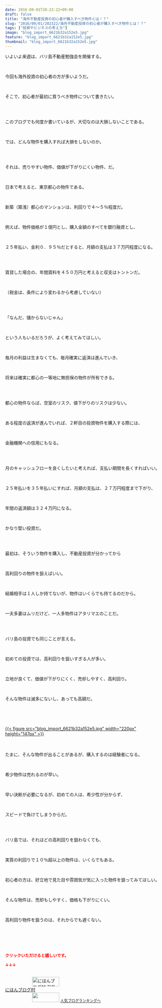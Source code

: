 ```yaml
---
date: 2016-09-01T20:23:22+09:00
draft: false
title: "海外不動産投資の初心者が購入すべき物件とは！？"
slug: "2016/09/01/202322/海外不動産投資の初心者が購入すべき物件とは！？"
tags: ["投資やビジネスの考え方"]
image: "blog_import_6621b32a152e5.jpg"
feature: "blog_import_6621b32a152e5.jpg"
thumbnail: "blog_import_6621b32a152e5.jpg"
---
```

<p>いよいよ来週は、バリ島不動産勉強会を開催する。</p><br/><p>今回も海外投資の初心者の方が多いようだ。</p><br/><p>そこで、初心者が最初に買うべき物件について書きたい。</p><br/><p><br/>このブログでも何度か書いているが、大切なのは大損しないことである。</p><br/><p>では、どんな物件を購入すれば大損をしないのか。</p><br/><p><br/>それは、売りやすい物件、価値が下がりにくい物件、だ。</p><br/><p>日本で考えると、東京都心の物件である。</p><br/><p>新築（築浅）都心のマンションは、利回りで４～５％程度だ。</p><br/><p>例えば、物件価格が１億円とし、購入金額のすべてを銀行融資とし、</p><br/><p>２５年払い、金利０．９５％だとすると、月額の支払は３７万円程度になる。</p><br/><p><br/>賃貸した場合の、年間賃料を４５０万円と考えると収支はトントンだ。</p><br/><p>（税金は、条件により変わるから考慮していない）</p><br/><p><br/>「なんだ、儲からないじゃん」</p><br/><p>という人もいるだろうが、よく考えてみてほしい。</p><br/><p>毎月の利益は生まなくても、毎月確実に返済は進んでいき、</p><br/><p>将来は確実に都心の一等地に無担保の物件が所有できる。</p><br/><p><br/>都心の物件ならば、空室のリスク、値下がりのリスクは少ない。</p><br/><p>ある程度の返済が進んでいれば、２軒目の投資物件を購入する際には、</p><br/><p>金融機関への信用にもなる。</p><br/><p><br/>月のキャッシュフローを良くしたいと考えれば、支払い期間を長くすればいい。</p><br/><p>２５年払いを３５年払いにすれば、月額の支払は、２７万円程度まで下がり、</p><br/><p>年間の返済額は３２４万円になる。</p><br/><p>かなり堅い投資だ。</p><br/><p><br/>最初は、そういう物件を購入し、不動産投資が分かってから</p><br/><p>高利回りの物件を狙えばいい。</p><br/><p>結婚相手は１人しか持てないが、物件はいくらでも持てるのだから。</p><br/><p>一夫多妻はムリだけど、一人多物件はアタリマエのことだ。</p><br/><p><br/>バリ島の投資でも同じことが言える。</p><br/><p>初めての投資では、高利回りを狙いすぎる人が多い。</p><br/><p>立地が良くて、価値が下がりにくく、売却しやすく、高利回り。</p><br/><p>そんな物件は滅多にないし、あっても高額だ。</p><br/><br/><p><br/><a href="blog_import_6621b32b50701.jpg">{{< figure src="blog_import_6621b32a152e5.jpg" width="220px" height="147px" >}}</a> <br/><br/></p><p><br/>たまに、そんな物件が出ることがあるが、購入するのは経験者になる。</p><br/><p>希少物件は売れるのが早い。</p><br/><p>早い決断が必要になるが、初めての人は、希少性が分からず、</p><br/><p>スピードで負けてしまうからだ。</p><br/><p><br/>バリ島では、それほどの高利回りを狙わなくても、</p><br/><p>実質の利回りで１０％超以上の物件は、いくらでもある。</p><br/><p>初心者の方は、好立地で見た目や雰囲気が気に入った物件を狙ってみてほしい。</p><br/><p>そんな物件は、売却もしやすく、価格も下がりにくい。</p><br/><p>高利回り物件を狙うのは、それからでも遅くない。</p><br/><br/><br/><br/><p><font color="#ff0000" size="2"><strong>クリックいただけると嬉しいです。<br/></strong></font></p><p><font color="#ff0000" size="2"><strong>↓↓↓</strong></font></p><p><br/><a href="ranking.html?p_cid=01260127" target="_blank"><img border="0" alt="にほんブログ村 海外生活ブログ バリ島情報へ" src="data:image/svg+xml;charset=utf-8,%3Csvg%20xmlns%3D%22http%3A%2F%2Fwww.w3.org%2F2000%2Fsvg%22%20title%3D%22Placeholder%20for%20Images%22%20role%3D%22presentation%22%20viewBox%3D%220%200%2088%2031%22%20%2F%3E" width="88" height="31" data-src="https://img-proxy.blog-video.jp/images?url=http%3A%2F%2Foverseas.blogmura.com%2Fbali%2Fimg%2Fbali88_31.gif" style="aspect-ratio: auto 88 / 31;"/><noscript><img border="0" alt="にほんブログ村 海外生活ブログ バリ島情報へ" src="https://img-proxy.blog-video.jp/images?url=http%3A%2F%2Foverseas.blogmura.com%2Fbali%2Fimg%2Fbali88_31.gif" width="88" height="31"></noscript></a> <br/><a href="ranking.html?p_cid=01260127" target="_blank">にほんブログ村</a> <br/><a title="人気ブログランキングへ" href="link.php?1804582"><img border="0" src="data:image/svg+xml;charset=utf-8,%3Csvg%20xmlns%3D%22http%3A%2F%2Fwww.w3.org%2F2000%2Fsvg%22%20title%3D%22Placeholder%20for%20Images%22%20role%3D%22presentation%22%20viewBox%3D%220%200%2088%2031%22%20%2F%3E" width="88" height="31" data-src="https://blog.with2.net/img/banner/banner_22.gif" style="aspect-ratio: auto 88 / 31;"/><noscript><img border="0" src="https://blog.with2.net/img/banner/banner_22.gif" width="88" height="31"></noscript></a> <a style="FONT-SIZE: 12px" href="link.php?1804582">人気ブログランキングへ</a> </p>

